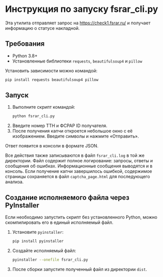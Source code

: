 # Инструкция по запуску fsrar_cli.py

Эта утилита отправляет запрос на https://check1.fsrar.ru/ и
получает информацию о статусе накладной.

## Требования
- Python 3.8+
- Установленные библиотеки `requests`, `beautifulsoup4` и `pillow`

Установить зависимости можно командой:

```bash
pip install requests beautifulsoup4 pillow
```

## Запуск

1. Выполните скрипт командой:
   ```bash
   python fsrar_cli.py
   ```
2. Введите номер ТТН и ФСРАР ID получателя.
3. После получения капчи откроется небольшое окно с её изображением.
   Введите символы и нажмите «Отправить».

Ответ появится в консоли в формате JSON.

Все действия также записываются в файл `fsrar_cli.log` в той же директории.
Файл содержит полное логирование: запросы, ответы и сообщения об ошибках.
Информационные сообщения выводятся и в консоль.
Если получение капчи завершилось ошибкой, содержимое страницы сохраняется в
файл `captcha_page.html` для последующего анализа.

## Создание исполняемого файла через PyInstaller

Если необходимо запустить скрипт без установленного Python, можно
скомпилировать его в единый исполняемый файл.

1. Установите `pyinstaller`:
   ```bash
   pip install pyinstaller
   ```
2. Создайте исполняемый файл:
   ```bash
   pyinstaller --onefile fsrar_cli.py
   ```
3. После сборки запустите полученный файл из директории `dist`.
